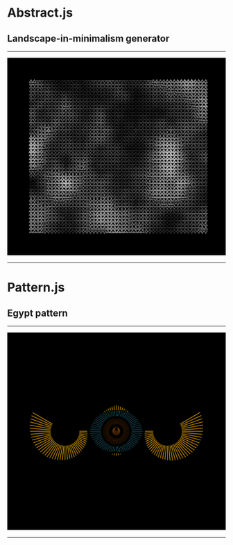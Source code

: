 # Abstract.js

## Landscape-in-minimalism generator 

***

![Description](abstract.PNG)

***

# Pattern.js

## Egypt pattern 

***

![Description](pattern.PNG)

***
